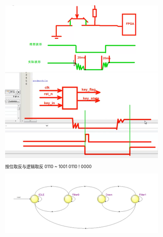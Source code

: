 ![](2022-10-26-21-25-30.png)
![](2022-10-26-21-36-22.png)

按位取反与逻辑取反
0110 ~ 1001
0110 ! 0000


![](2022-11-09-20-09-07.png)